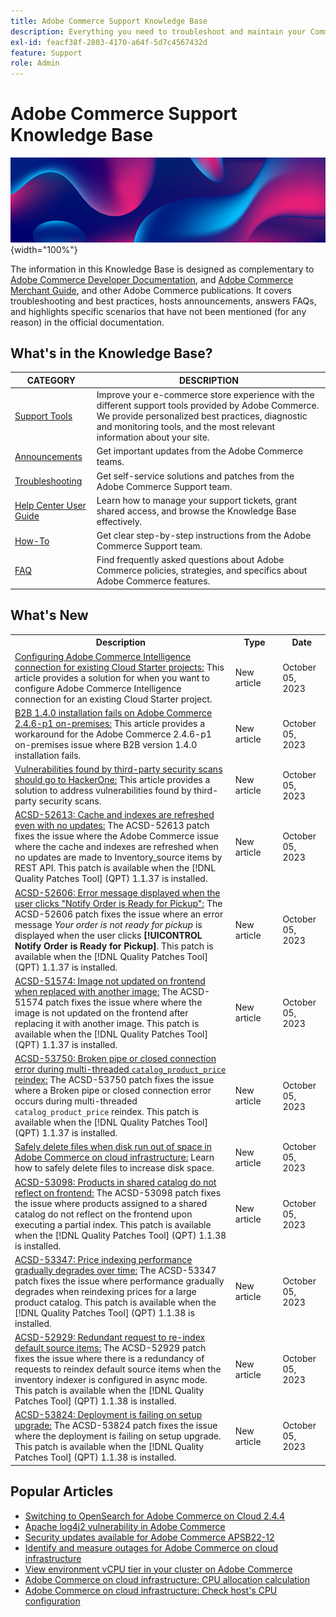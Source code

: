 ```yaml
---
title: Adobe Commerce Support Knowledge Base
description: Everything you need to troubleshoot and maintain your Commerce store.
exl-id: feacf38f-2803-4170-a64f-5d7c4567432d
feature: Support
role: Admin
---
```

# Adobe Commerce Support Knowledge Base

![Knowledge Base homepage](../help/assets/knowledge-base-home-page-cover.jpg){width="100%"}

The information in this Knowledge Base is designed as complementary to [Adobe Commerce Developer Documentation](https://developer.adobe.com/commerce/docs), and [Adobe Commerce Merchant Guide](https://experienceleague.adobe.com/docs/commerce-admin/user-guides/home.html), and other Adobe Commerce publications. It covers troubleshooting and best practices, hosts announcements, answers FAQs, and highlights specific scenarios that have not been mentioned (for any reason) in the official documentation.

## What's in the Knowledge Base?

| CATEGORY | DESCRIPTION | 
| --- | --- |
| [Support Tools](/help/support-tools/overview.md) | Improve your e-commerce store experience with the different support tools provided by Adobe Commerce. We provide personalized best practices, diagnostic and monitoring tools, and the most relevant information about your site. |
| [Announcements](/help/announcements/overview.md) | Get important updates from the Adobe Commerce teams. |
| [Troubleshooting](/help/troubleshooting/overview.md) | Get self-service solutions and patches from the Adobe Commerce Support team. |
| [Help Center User Guide](/help/help-center-guide/help-center/magento-help-center-user-guide.md) | Learn how to manage your support tickets, grant shared access, and browse the Knowledge Base effectively. |
| [How-To](/help/how-to/overview.md) | Get clear step-by-step instructions from the Adobe Commerce Support team. |
| [FAQ](/help/faq/overview.md) | Find frequently asked questions about Adobe Commerce policies, strategies, and specifics about Adobe Commerce features. | 

## What's New

<table style="width:100%">
  <tr>
    <th style="width:70%">Description</th>
    <th style="width:15%">Type</th>
    <th style="width:15%">Date</th>
  </tr>

 <tr>
    <td>
    <a href = "https://experienceleague.adobe.com/docs/commerce-knowledge-base/kb/troubleshooting/miscellaneous/configure-mbi-connection-for-cloud-starter-projects.html">Configuring Adobe Commerce Intelligence connection for existing Cloud Starter projects:</a> This article provides a solution for when you want to configure Adobe Commerce Intelligence connection for an existing Cloud Starter project.
    </td>
    <td>New article</td>
    <td>October 05, 2023</td>
  </tr>

  <td>
    <a href = "https://experienceleague.adobe.com/docs/commerce-knowledge-base/kb/troubleshooting/installation-and-upgrade/b2b-1.4.0-installation-fails-on-adobe-commerce-2.4.6-p1-on-premises.html">B2B 1.4.0 installation fails on Adobe Commerce 2.4.6-p1 on-premises:</a> This article provides a workaround for the Adobe Commerce 2.4.6-p1 on-premises issue where B2B version 1.4.0 installation fails.
    </td>
    <td>New article</td>
    <td>October 05, 2023</td>
  </tr>

  <tr>
    <td>
    <a href="https://experienceleague.adobe.com/docs/commerce-knowledge-base/kb/troubleshooting/miscellaneous/third-party-test-reports-are-handled-by-hackerone.html">Vulnerabilities found by third-party security scans should go to HackerOne:</a> This article provides a solution to address vulnerabilities found by third-party security scans.
    </td>
    <td>New article </td>
    <td>October 05, 2023</td>
 </tr>

   <tr>
    <td>
    <a href="https://experienceleague.adobe.com/docs/commerce-knowledge-base/kb/support-tools/patches/v1-1-37/acsd-52613-cache-and-indexes-are-refreshed-with-no-updates.html">ACSD-52613: Cache and indexes are refreshed even with no updates:</a> The ACSD-52613 patch fixes the issue where the Adobe Commerce issue where the cache and indexes are refreshed when no updates are made to Inventory_source items by REST API. This patch is available when the [!DNL Quality Patches Tool] (QPT) 1.1.37 is installed.
    </td>
    <td>New article </td>
    <td>October 05, 2023</td>
 </tr>

  <tr>
    <td>
    <a href="https://experienceleague.adobe.com/docs/commerce-knowledge-base/kb/support-tools/patches/v1-1-37/acsd-52606-troubleshooting-order-pickup-notification-error.html">ACSD-52606: Error message displayed when the user clicks "Notify Order is Ready for Pickup":</a> The ACSD-52606 patch fixes the issue where an error message <em>Your order is not ready for pickup</em> is displayed when the user clicks <strong>[!UICONTROL Notify Order is Ready for Pickup]</strong>. This patch is available when the [!DNL Quality Patches Tool] (QPT) 1.1.37 is installed.
    </td>
    <td>New article </td>
    <td>October 05, 2023</td>
 </tr>

   <tr>
    <td>
    <a href="https://experienceleague.adobe.com/docs/commerce-knowledge-base/kb/support-tools/patches/v1-1-37/acsd-51574-image-not-updated-on-frontend-when-replaced-with-another-image.html">ACSD-51574: Image not updated on frontend when replaced with another image:</a> The ACSD-51574 patch fixes the issue where where the image is not updated on the frontend after replacing it with another image. This patch is available when the [!DNL Quality Patches Tool] (QPT) 1.1.37 is installed.
    </td>
    <td>New article </td>
    <td>October 05, 2023</td>
 </tr>

  <tr>
    <td>
    <a href="https://experienceleague.adobe.com/docs/commerce-knowledge-base/kb/support-tools/patches/v1-1-37/acsd-53750-broken-pipe-or-closed-connection-error.html">ACSD-53750: Broken pipe or closed connection error during multi-threaded <code>catalog_product_price</code> reindex:</a> The ACSD-53750 patch fixes the issue where a Broken pipe or closed connection error occurs during multi-threaded <code>catalog_product_price</code> reindex. This patch is available when the [!DNL Quality Patches Tool] (QPT) 1.1.37 is installed.
    </td>
    <td>New article </td>
    <td>October 05, 2023</td>
 </tr>
  <tr>
    <td>
    <a href="https://experienceleague.adobe.com/docs/commerce-knowledge-base/kb/troubleshooting/miscellaneous/safely-delete-files-when-out-of-disk-space-adobe-commerce-on-our-cloud-architecture.html">Safely delete files when disk run out of space in Adobe Commerce on cloud infrastructure:</a> Learn how to safely delete files to increase disk space.
    </td>
    <td>New article </td>
    <td>October 05, 2023</td>
 </tr>
  <tr>
    <td>
    <a href="https://experienceleague.adobe.com/docs/commerce-knowledge-base/kb/support-tools/patches/v1-1-38/acsd-53098-products-assigned-to-shared-catalog-not-reflecting-on-frontend-after-partial-index.html">ACSD-53098: Products in shared catalog do not reflect on frontend:</a> The ACSD-53098 patch fixes the issue where products assigned to a shared catalog do not reflect on the frontend upon executing a partial index. This patch is available when the [!DNL Quality Patches Tool] (QPT) 1.1.38 is installed.
    </td>
    <td>New article </td>
    <td>October 05, 2023</td>
 </tr>
   <tr>
    <td>
    <a href="https://experienceleague.adobe.com/docs/commerce-knowledge-base/kb/support-tools/patches/v1-1-38/acsd-53347-price-indexing-performance-gradually-degrades.html">ACSD-53347: Price indexing performance gradually degrades over time:</a> The ACSD-53347 patch fixes the issue where performance gradually degrades when reindexing prices for a large product catalog. This patch is available when the [!DNL Quality Patches Tool] (QPT) 1.1.38 is installed.
    </td>
    <td>New article </td>
    <td>October 05, 2023</td>
 </tr>
 <tr>
    <td>
     <a href="https://experienceleague.adobe.com/docs/commerce-knowledge-base/kb/support-tools/patches/v1-1-38/acsd-52929-redundant-request-to-re-index-default-source-items.html">ACSD-52929: Redundant request to re-index default source items:</a> The ACSD-52929 patch fixes the issue where there is a redundancy of requests to reindex default source items when the inventory indexer is configured in async mode. This patch is available when the [!DNL Quality Patches Tool] (QPT) 1.1.38 is installed.
    </td>
    <td>New article </td>
    <td>October 05, 2023</td>
  </tr>
   <tr>
    <td>
     <a href="https://experienceleague.adobe.com/docs/commerce-knowledge-base/kb/support-tools/patches/v1-1-38/acsd-53824-deployment-is-failing-on-setup-upgrade.html">ACSD-53824: Deployment is failing on setup upgrade:</a> The ACSD-53824 patch fixes the issue where the deployment is failing on setup upgrade. This patch is available when the [!DNL Quality Patches Tool] (QPT) 1.1.38 is installed.
    </td>
    <td>New article </td>
    <td>October 05, 2023</td>
  </tr>
</table>

## Popular Articles

* [Switching to OpenSearch for Adobe Commerce on Cloud 2.4.4](/help/announcements/adobe-commerce-announcements/switching-to-opensearch-for-adobe-commerce-on-cloud-2.4.4.md)
* [Apache log4j2 vulnerability in Adobe Commerce](/help/announcements/adobe-commerce-announcements/apache-log4j2-adobe-commerce.md)
* [Security updates available for Adobe Commerce APSB22-12](/help/troubleshooting/known-issues-patches-attached/0-day-vulnerability-patch.md)
* [Identify and measure outages for Adobe Commerce on cloud infrastructure](/help/how-to/general/how-to-identify-outages.md)
* [View environment vCPU tier in your cluster on Adobe Commerce](/help/how-to/general/check-vcpu-using-observation-for-adobe-commerce.md)
* [Adobe Commerce on cloud infrastructure: CPU allocation calculation](/help/how-to/general/magento-commerce-cloud-cpu-allocation-calculation.md)
* [Adobe Commerce on cloud infrastructure: Check host's CPU configuration](/help/how-to/general/magento-commerce-cloud-check-hosts-cpu-configuration.md)
